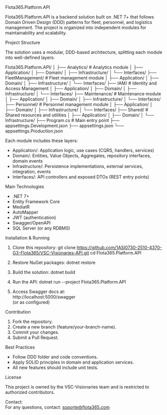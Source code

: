 Flota365.Platform.API

Flota365.Platform.API is a backend solution built on .NET 7+ that follows Domain Driven Design (DDD) patterns for fleet, personnel, and logistics management. The project is organized into independent modules for maintainability and scalability.

Project Structure

The solution uses a modular, DDD-based architecture, splitting each module into well-defined layers:

Flota365.Platform.API/
│
├── Analytics/             # Analytics module
│   ├── Application/
│   ├── Domain/
│   ├── Infrastructure/
│   └── Interfaces/
├── FleetManagement/       # Fleet management module
│   ├── Application/
│   ├── Domain/
│   ├── Infrastructure/
│   └── Interfaces/
├── IAM/                   # Identity and Access Management
│   ├── Application/
│   ├── Domain/
│   ├── Infrastructure/
│   └── Interfaces/
├── Maintenance/           # Maintenance module
│   ├── Application/
│   ├── Domain/
│   ├── Infrastructure/
│   └── Interfaces/
├── Personnel/             # Personnel management module
│   ├── Application/
│   ├── Domain/
│   ├── Infrastructure/
│   └── Interfaces/
├── Shared/                # Shared resources and utilities
│   ├── Application/
│   ├── Domain/
│   └── Infrastructure/
├── Program.cs             # Main entry point
├── appsettings.Development.json
├── appsettings.json
└── appsettings.Production.json

Each module includes these layers:
- Application/: Application logic, use cases (CQRS, handlers, services)
- Domain/: Entities, Value Objects, Aggregates, repository interfaces, domain events
- Infrastructure/: Persistence implementations, external services, integration, events
- Interfaces/: API controllers and exposed DTOs (REST entry points)

Main Technologies

- .NET 7+
- Entity Framework Core
- MediatR
- AutoMapper
- JWT (authentication)
- Swagger/OpenAPI
- SQL Server (or any RDBMS)

Installation & Running

1. Clone this repository:
    git clone https://github.com/1ASI0730-2510-4370-G3-Flota365/VSC-Visionaries-API.git
    cd Flota365.Platform.API

2. Restore NuGet packages:
    dotnet restore

3. Build the solution:
    dotnet build

4. Run the API:
    dotnet run --project Flota365.Platform.API

5. Access Swagger docs at:  
   http://localhost:5000/swagger  
   (or as configured)

Contribution

1. Fork the repository.
2. Create a new branch (feature/your-branch-name).
3. Commit your changes.
4. Submit a Pull Request.

Best Practices

- Follow DDD folder and code conventions.
- Apply SOLID principles in domain and application services.
- All new features should include unit tests.

License

This project is owned by the VSC-Visionaries team and is restricted to authorized contributors.

Contact:  
For any questions, contact: soporte@flota365.com
